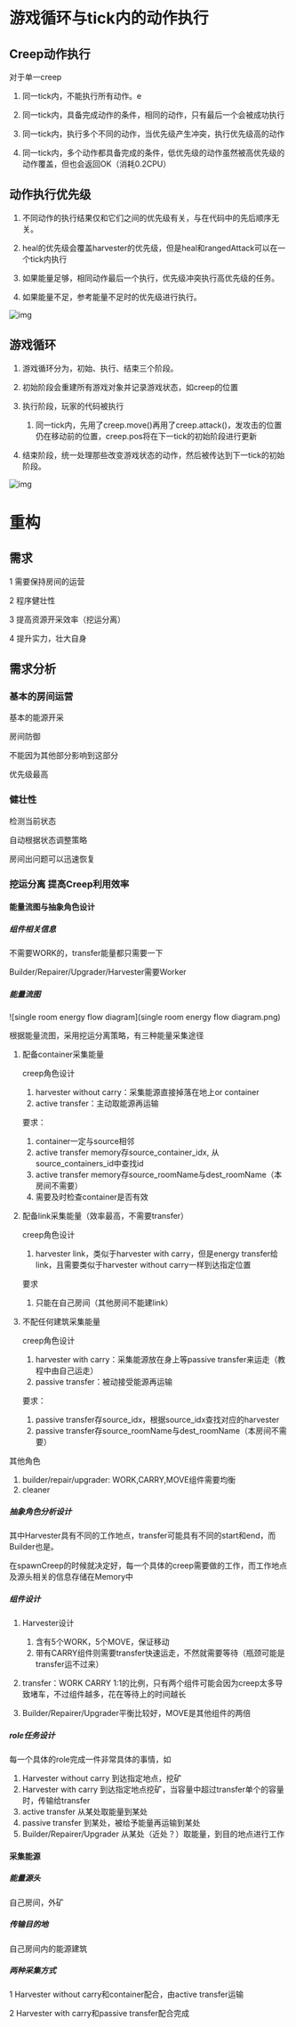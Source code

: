 

# 游戏循环与tick内的动作执行

## Creep动作执行

对于单一creep

1. 同一tick内，不能执行所有动作。e

2. 同一tick内，具备完成动作的条件，相同的动作，只有最后一个会被成功执行

3. 同一tick内，执行多个不同的动作，当优先级产生冲突，执行优先级高的动作

4. 同一tick内，多个动作都具备完成的条件，低优先级的动作虽然被高优先级的动作覆盖，但也会返回OK（消耗0.2CPU）

## 动作执行优先级

1. 不同动作的执行结果仅和它们之间的优先级有关，与在代码中的先后顺序无关。

2. heal的优先级会覆盖harvester的优先级，但是heal和rangedAttack可以在一个tick内执行

3. 如果能量足够，相同动作最后一个执行，优先级冲突执行高优先级的任务。

4. 如果能量不足，参考能量不足时的优先级进行执行。

![img](action-priorities.png)

## 游戏循环

1. 游戏循环分为，初始、执行、结束三个阶段。

2. 初始阶段会重建所有游戏对象并记录游戏状态，如creep的位置
3. 执行阶段，玩家的代码被执行
   1. 同一tick内，先用了creep.move()再用了creep.attack()，发攻击的位置仍在移动前的位置，creep.pos将在下一tick的初始阶段进行更新
4. 结束阶段，统一处理那些改变游戏状态的动作，然后被传达到下一tick的初始阶段。

![img](game-loop.png)

# 重构

## 需求

1 需要保持房间的运营

2 程序健壮性

3 提高资源开采效率（挖运分离）

4 提升实力，壮大自身

## 需求分析

### 基本的房间运营

基本的能源开采

房间防御

不能因为其他部分影响到这部分

优先级最高

### 健壮性

检测当前状态

自动根据状态调整策略

房间出问题可以迅速恢复

### 挖运分离 提高Creep利用效率

#### 能量流图与抽象角色设计

##### 组件相关信息

不需要WORK的，transfer能量都只需要一下

Builder/Repairer/Upgrader/Harvester需要Worker

##### 能量流图

![single room energy flow diagram](single room energy flow diagram.png)

根据能量流图，采用挖运分离策略，有三种能量采集途径

1. 配备container采集能量

   creep角色设计

   1. harvester without carry：采集能源直接掉落在地上or container
   2. active transfer：主动取能源再运输

   要求：

   1. container一定与source相邻
   2. active transfer memory存source_container_idx, 从source_containers_id中查找id
   3. active transfer memory存source_roomName与dest_roomName（本房间不需要）
   4. 需要及时检查container是否有效

2. 配备link采集能量（效率最高，不需要transfer）

   creep角色设计

   1. harvester link，类似于harvester with carry，但是energy transfer给link，且需要类似于harvester without carry一样到达指定位置

   要求

   1. 只能在自己房间（其他房间不能建link）

3. 不配任何建筑采集能量

   creep角色设计

   1. harvester with carry：采集能源放在身上等passive transfer来运走（教程中由自己运走）
   2. passive transfer：被动接受能源再运输

   要求：

   1. passive transfer存source_idx，根据source_idx查找对应的harvester
   2. passive transfer存source_roomName与dest_roomName（本房间不需要）

其他角色

1. builder/repair/upgrader: WORK,CARRY,MOVE组件需要均衡
2. cleaner

##### 抽象角色分析设计

其中Harvester具有不同的工作地点，transfer可能具有不同的start和end，而Builder也是。

在spawnCreep的时候就决定好，每一个具体的creep需要做的工作，而工作地点及源头相关的信息存储在Memory中

##### 组件设计

1. Harvester设计
   1. 含有5个WORK，5个MOVE，保证移动
   2. 带有CARRY组件则需要transfer快速运走，不然就需要等待（瓶颈可能是transfer运不过来）

2. transfer：WORK CARRY 1:1的比例，只有两个组件可能会因为creep太多导致堵车，不过组件越多，花在等待上的时间越长

3. Builder/Repairer/Upgrader平衡比较好，MOVE是其他组件的两倍

##### role任务设计

每一个具体的role完成一件非常具体的事情，如

1. Harvester without carry 到达指定地点，挖矿
2. Harvester with carry 到达指定地点挖矿，当容量中超过transfer单个的容量时，传输给transfer
3. active transfer 从某处取能量到某处
4. passive transfer 到某处，被给予能量再运输到某处
5. Builder/Repairer/Upgrader 从某处（近处？）取能量，到目的地点进行工作

#### 采集能源

##### 能量源头

自己房间，外矿

##### 传输目的地

自己房间内的能源建筑

##### 两种采集方式

1 Harvester without carry和container配合，由active transfer运输

2 Harvester with carry和passive transfer配合完成

